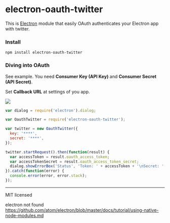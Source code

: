# electron-oauth-twitter
This is [Electron](http://electron.atom.io/) module that easily OAuth authenticates your Electron app with twitter.

### Install
```
npm install electron-oauth-twitter
```

### Diving into OAuth
See example. You need **Consumer Key (API Key)** and **Consumer Secret (API Secret)**.

Set **Callback URL** at settings of you app.

![](http://i.imgur.com/MKLABt3.png)

```javascript
var dialog = require('electron').dialog;

var OauthTwitter = require('electron-oauth-twitter');

var twitter = new OauthTwitter({
  key: '****',
  secret: '****',
});

twitter.startRequest().then(function(result) {
  var accessToken = result.oauth_access_token;
  var accessTokenSecret = result.oauth_access_token_secret;
  dialog.showErrorBox('Status', 'Token: ' + accessToken + '\nSecret: ' + accessTokenSecret);
}).catch(function(error) {
  console.error(error, error.stack);
});
```

---
MIT licensed

electron not found
https://github.com/atom/electron/blob/master/docs/tutorial/using-native-node-modules.md
